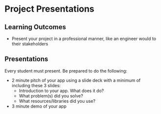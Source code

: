 # Project Presentations

## Learning Outcomes

- Present your project in a professional manner, like an engineer would to their stakeholders


## Presentations

Every student must present. Be prepared to do the following:

- 2 minute pitch of your app using a slide deck with a minimum of including these 3 slides:
	- Introduction to your app. What does it do?
	- What problem(s) did you solve?
	- What resources/libraries did you use?
- 3 minute demo of your app
